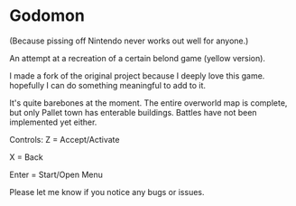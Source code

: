 # Godomon 

(Because pissing off Nintendo never works out well for anyone.) 

An attempt at a recreation of a certain belond game (yellow version). 

I made a fork of the original project because I deeply love this game. hopefully I can do something meaningful to add to it. 

It's quite barebones at the moment. The entire overworld map is complete, but only Pallet town has enterable buildings.
Battles have not been implemented yet either.

Controls:
Z = Accept/Activate

X = Back

Enter = Start/Open Menu

Please let me know if you notice any bugs or issues.
